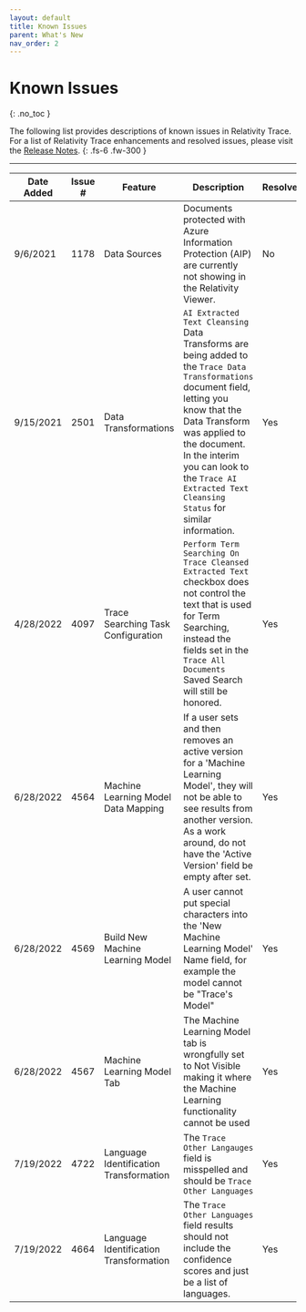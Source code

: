 ```yaml
---
layout: default
title: Known Issues
parent: What's New
nav_order: 2
---
```


# Known Issues
{: .no_toc }

The following list provides descriptions of known issues in Relativity Trace. For a list of Relativity Trace enhancements and resolved issues, please visit the [Release Notes](/release_notes.md).
{: .fs-6 .fw-300 }

---

| Date Added | Issue # | Feature      | Description                                                  | Resolved |
| ---------- | ------- | ------------ | ------------------------------------------------------------ | -------- |
| 9/6/2021   | 1178    | Data Sources | Documents protected with Azure Information Protection (AIP) are currently not showing in the Relativity Viewer. | No       |
| 9/15/2021  | 2501    | Data Transformations | `AI Extracted Text Cleansing` Data Transforms are being added to the `Trace Data Transformations` document field, letting you know that the Data Transform was applied to the document. In the interim you can look to the `Trace AI Extracted Text Cleansing Status` for similar information. | Yes |
| 4/28/2022  | 4097    | Trace Searching Task Configuration | `Perform Term Searching On Trace Cleansed Extracted Text` checkbox does not control the text that is used for Term Searching, instead the fields set in the `Trace All Documents` Saved Search will still be honored. | Yes |
| 6/28/2022  | 4564    | Machine Learning Model Data Mapping | If a user sets and then removes an active version for a 'Machine Learning Model', they will not be able to see results from another version. As a work around, do not have the 'Active Version' field be empty after set.| Yes |
| 6/28/2022  | 4569    | Build New Machine Learning Model | A user cannot put special characters into the 'New Machine Learning Model' Name field, for example the model cannot be "Trace's Model" | Yes |
| 6/28/2022  | 4567    | Machine Learning Model Tab | The Machine Learning Model tab is wrongfully set to Not Visible making it where the Machine Learning functionality cannot be used | Yes |
| 7/19/2022  | 4722    | Language Identification Transformation | The `Trace Other Langauges` field is misspelled and should be `Trace Other Languages` | Yes |
| 7/19/2022  | 4664    | Language Identification Transformation | The `Trace Other Languages` field results should not include the confidence scores and just be a list of languages. | Yes |

